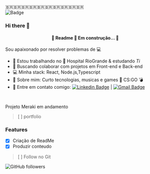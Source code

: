 
 🇧🇷🇧🇷🇧🇷🇧🇷🇧🇷🇧🇷🇧🇷🇧🇷🇧🇷🇧🇷 <br/>
![Badge](https://img.shields.io/badge/Git-AllanPablo-%237159c1?style=for-the-badge&logo=ghost)
### Hi there 👋

<h4 align="center"> 
	🚧  Readme 🚀 Em construção...  🚧
</h4>

Sou apaixonado por resolver problemas de :computer:

- :rocket:   Estou trabalhando no :hospital: Hospital RioGrande 
 & estudando *Ti*
- :purple_heart:  Buscando colaborar com projetos em Front-end e Back-end
- :computer: Minha stack: React, Node.js,Typescript
- 💬  Sobre mim: Curto tecnologias, musicas e games :gun: CS:GO :bomb:
- :email: Entre em contato comigo: [![Linkedin Badge](https://img.shields.io/badge/-AllanPablo-blue?style=flat-square&logo=Linkedin&logoColor=white&link=https://www.linkedin.com/in/allan-pablo/)](https://www.linkedin.com/in/allan-pablo/) 
| 
[![Gmail Badge](https://img.shields.io/badge/-allanpablo@gmail.com-c14438?style=flat-square&logo=Gmail&logoColor=white&link=mailto:allanpablo@gmail.com)](mailto:allanpablo@gmail.com)

<br/>

Projeto Meraki em andamento
> [ ] portfolio

### Features

- [x] Criação de ReadMe
- [x] Produzir conteudo
>  [ ] Follow no Git

![GitHub followers](https://img.shields.io/github/followers/allanpablo?style=social)

<br/>
